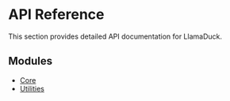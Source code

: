 # API Reference

This section provides detailed API documentation for LlamaDuck.

## Modules

- [Core](core.md)
- [Utilities](utilities.md)
